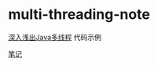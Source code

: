 # multi-threading-note

[深入浅出Java多线程](http://concurrent.redspider.group/) 代码示例


[笔记](http://note.youdao.com/noteshare?id=adf4e5b53335d4f102f11ad65fa360e9)
